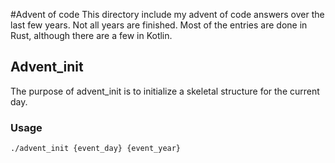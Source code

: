 #Advent of code
This directory include my advent of code answers over the last few years. Not all years are finished. Most of the entries are done in Rust, although there are a few in Kotlin.

## Advent_init
The purpose of advent_init is to initialize a skeletal structure for the current day. 
### Usage
```
./advent_init {event_day} {event_year}
```
